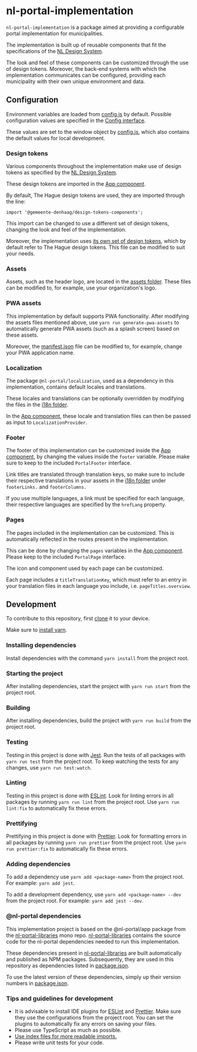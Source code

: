 # nl-portal-implementation

`nl-portal-implementation` is a package aimed at providing a configurable portal
implementation for municipalities.

The implementation is built up of reusable components that fit the specifications
of the [NL Design System](https://designsystem.gebruikercentraal.nl/).

The look and feel of these components can be customized through the use of design tokens. Moreover,
the back-end systems with which the implementation communicates can be configured, providing each
municipality with their own unique environment and data.

## Configuration

Environment variables are loaded from [config.js](./public/config.js) by
default. Possible configuration values are specified in the
[Config interface](./src/interfaces/config.ts).

These values are set to the window object by [config.js](./packages/app/public/config.js), which
also contains the default values for local development.

### Design tokens

Various components throughout the implementation make use of design tokens as specified by the [NL Design System](https://designsystem.gebruikercentraal.nl/).

These design tokens are imported in the [App component](./src/components/app/app.tsx).

By default, The Hague design tokens are used, they are imported through the line:

`import '@gemeente-denhaag/design-tokens-components';`

This import can be changed to use a different set of design tokens, changing the look and feel of the implementation.

Moreover, the implementation uses [its own set of design tokens](./src/styles/nl-portal-design-tokens.css), which by default refer to The Hague design tokens. This file can be modified to suit your needs.

### Assets

Assets, such as the header logo, are located in the [assets folder](./src/assets). These files can be modified to, for example, use your organization's logo.

### PWA assets

This implementation by default supports PWA functionality. After modifying the assets files mentioned above, use `yarn run generate-pwa-assets` to automatically generate PWA assets (such as a splash screen) based on these assets.

Moreover, the [manifest.json](./public/manifest.json) file can be modified to, for example, change your PWA application name.

### Localization

The package `@nl-portal/localization`, used as a dependency in this implementation, contains default locales and translations.

These locales and translations can be optionally overridden by modifying the files in the [i18n folder](./src/i18n).

In the [App component](./src/components/app/app.tsx), these locale and translation files can then be passed as input to `LocalizationProvider`.

### Footer

The footer of this implementation can be customized inside the [App component](./src/components/app/app.tsx), by changing the values inside the `footer` variable. Please make sure to keep to the included `PortalFooter` interface.

Link titles are translated through translation keys, so make sure to include their respective translations in your assets in the [i18n folder](./src/i18n) under `footerLinks.` and `footerColumns.`

If you use multiple languages, a link must be specified for each language, their respective languages are specified by the `hrefLang` property.

### Pages

The pages included in the implementation can be customized. This is automatically reflected in the routes present in the implementation.

This can be done by changing the `pages` variables in the [App component](./src/components/app/app.tsx). Please keep to the included `PortalPage` interface.

The icon and component used by each page can be customized.

Each page includes a `titleTranslationKey`, which must refer to an entry in your translation files in each language you include, i.e. `pageTitles.overview`.


## Development

To contribute to this repository, first [clone](https://git-scm.com/docs/git-clone) it to your
device.

Make sure to [install yarn](https://yarnpkg.com/getting-started/install).

### Installing dependencies

Install dependencies with the command `yarn install` from the project root.

### Starting the project

After installing dependencies, start the project with `yarn run start` from the project root.

### Building

After installing dependencies, build the project with `yarn run build` from the project root.

### Testing

Testing in this project is done with [Jest](https://jestjs.io/). Run the tests of all packages with
`yarn run test` from the project root. To keep watching the tests for any changes, use
`yarn run test:watch`.

### Linting

Testing in this project is done with [ESLint](https://eslint.org/). Look for linting errors in all
packages by running `yarn run lint` from the project root. Use `yarn run lint:fix` to automatically
fix these errors.

### Prettifying

Prettifying in this project is done with [Prettier](https://prettier.io/). Look for formatting
errors in all packages by running `yarn run prettier` from the project root. Use
`yarn run prettier:fix` to automatically fix these errors.

### Adding dependencies

To add a dependency use `yarn add <package-name>` from the project root. For example: `yarn add jest`.

To add a development dependency, use `yarn add <package-name> --dev` from the project root. For example: `yarn add jest --dev`.

### @nl-portal dependencies

This implementation project is based on the @nl-portal/app package from the [nl-portal-libraries](https://github.com/Gemeente-DenHaag/nl-portal-libraries) mono repo. [nl-portal-libraries](https://github.com/Gemeente-DenHaag/nl-portal-libraries) contains the source code for the nl-portal dependencies needed to run this implementation.

These dependencies present in [nl-portal-libraries](https://github.com/Gemeente-DenHaag/nl-portal-libraries) are built automatically and published as NPM packages. Subsequently, they are used in this repository as dependencies listed in [package.json](./package.json).

To use the latest version of these dependencies, simply up their version numbers in [package.json](./package.json).

### Tips and guidelines for development

- It is advisable to install IDE plugins for [ESLint](https://eslint.org/) and
  [Prettier](https://prettier.io/). Make sure they use the configurations from the project root. You
  can set the plugins to automatically fix any errors on saving your files.
- Please use TypeScript as much as possible.
- [Use index files for more readable imports.](https://www.bettercoder.io/best-practices/69/use-indexts-to-simplify-imports)
- Please write unit tests for your code.
